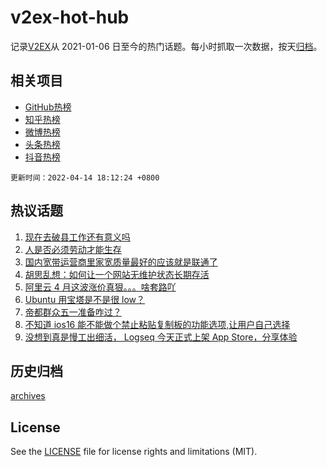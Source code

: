 # v2ex-hot-hub

 记录[V2EX](https://www.v2ex.com/)从 2021-01-06 日至今的热门话题。每小时抓取一次数据，按天[归档](archives)。
 
 ## 相关项目

- [GitHub热榜](https://github.com/lonnyzhang423/github-hot-hub)
- [知乎热榜](https://github.com/lonnyzhang423/zhihu-hot-hub)
- [微博热榜](https://github.com/lonnyzhang423/weibo-hot-hub)
- [头条热榜](https://github.com/lonnyzhang423/toutiao-hot-hub)
- [抖音热榜](https://github.com/lonnyzhang423/douyin-hot-hub)


 `更新时间：2022-04-14 18:12:24 +0800`

## 热议话题

1. [现在去破县工作还有意义吗](https://www.v2ex.com/t/846868)
1. [人是否必须劳动才能生存](https://www.v2ex.com/t/846789)
1. [国内宽带运营商里家宽质量最好的应该就是联通了](https://www.v2ex.com/t/846848)
1. [胡思乱想：如何让一个网站无维护状态长期存活](https://www.v2ex.com/t/846869)
1. [阿里云 4 月这波涨价真狠。。。啥套路吖](https://www.v2ex.com/t/846888)
1. [Ubuntu 用宝塔是不是很 low？](https://www.v2ex.com/t/846893)
1. [帝都群众五一准备咋过？](https://www.v2ex.com/t/846926)
1. [不知道 ios16 能不能做个禁止粘贴复制板的功能选项,让用户自己选择](https://www.v2ex.com/t/846886)
1. [没想到真是慢工出细活， Logseq 今天正式上架 App Store，分享体验](https://www.v2ex.com/t/846816)

## 历史归档

[archives](archives)

## License

See the [LICENSE](LICENSE) file for license rights and limitations (MIT).

